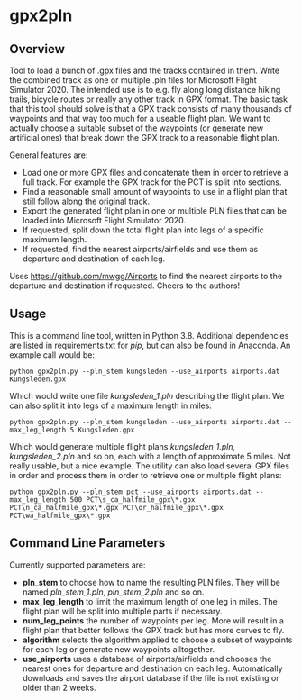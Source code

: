 # gpx2pln

## Overview

Tool to load a bunch of .gpx files and the tracks contained in them. Write the combined track as one or multiple .pln files for Microsoft Flight Simulator 2020. The intended use is to e.g. fly along long distance hiking trails, bicycle routes or really any other track in GPX format. The basic task that this tool should solve is that a GPX track consists of many thousands of waypoints and that way too much for a useable flight plan. We want to actually choose a suitable subset of the waypoints (or generate new artificial ones) that break down the GPX track to a reasonable flight plan.

General features are:
- Load one or more GPX files and concatenate them in order to retrieve a full track. For example the GPX track for the PCT is split into sections.
- Find a reasonable small amount of waypoints to use in a flight plan that still follow along the original track.
- Export the generated flight plan in one or multiple PLN files that can be loaded into Microsoft Flight Simulator 2020.
- If requested, split down the total flight plan into legs of a specific maximum length.
- If requested, find the nearest airports/airfields and use them as departure and destination of each leg.

Uses https://github.com/mwgg/Airports to find the nearest airports to the departure and destination if requested. Cheers to the authors!

## Usage

This is a command line tool, written in Python 3.8. Additional dependencies are listed in requirements.txt for *pip*, but can also be found in Anaconda. An example call would be:
    
    python gpx2pln.py --pln_stem kungsleden --use_airports airports.dat Kungsleden.gpx

Which would write one file *kungsleden_1.pln* describing the flight plan. We can also split it into legs of a maximum length in miles:

    python gpx2pln.py --pln_stem kungsleden --use_airports airports.dat --max_leg_length 5 Kungsleden.gpx

Which would generate multiple flight plans *kungsleden_1.pln*, *kungsleden_2.pln* and so on, each with a length of approximate 5 miles. Not really usable, but a nice example. The utility can also load several GPX files in order and process them in order to retrieve one or multiple flight plans:

    python gpx2pln.py --pln_stem pct --use_airports airports.dat --max_leg_length 500 PCT\s_ca_halfmile_gpx\*.gpx PCT\n_ca_halfmile_gpx\*.gpx PCT\or_halfmile_gpx\*.gpx PCT\wa_halfmile_gpx\*.gpx

## Command Line Parameters

Currently supported parameters are:
- **pln_stem** to choose how to name the resulting PLN files. They will be named *pln_stem_1.pln*, *pln_stem_2.pln* and so on.
- **max_leg_length** to limit the maximum length of one leg in miles. The flight plan will be split into multiple parts if necessary.
- **num_leg_points** the number of waypoints per leg. More will result in a flight plan that better follows the GPX track but has more curves to fly.
- **algorithm** selects the algorithm applied to choose a subset of waypoints for each leg or generate new waypoints alltogether.
- **use_airports** uses a database of airports/airfields and chooses the nearest ones for departure and destination on each leg. Automatically downloads and saves the airport database if the file is not existing or older than 2 weeks.